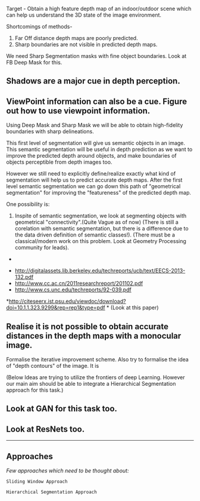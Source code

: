 Target - Obtain a high feature depth map of an indoor/outdoor scene which can help us understand the 3D 
state of the image environment.

Shortcomings of methods-
1. Far Off distance depth maps are poorly predicted.
2. Sharp boundaries are not visible in predicted depth maps.

We need Sharp Segmentation masks with fine object boundaries. Look at FB Deep Mask for this.

## Shadows are a major cue in depth perception.
## ViewPoint information can also be a cue. Figure out how to use viewpoint information.

Using Deep Mask and Sharp Mask we will be able to obtain high-fidelity boundaries with sharp delineations. 

This first level of segmentation will give us semantic objects in an image. This semantic segmentation will be useful in 
depth prediction as we want to improve the predicted depth around objects, and make boundaries of objects perceptible from 
depth images too.

However we still need to explicitly define/realize exactly what kind of segmentation will help us to predict accurate depth 
maps. After the first level semantic segmentation we can go down this path of "geometrical segmentation" for improving the 
"featureness" of the predicted depth map.

One possibility is:
1. Inspite of semantic segmentation, we look at segmenting objects with geometrical "connectivity".(Quite Vague as of now) (There is still a 
corelation with semantic segmentation, but there is a difference due to the data driven definition of semantic classes!).
(There must be a classical/modern work on this problem. Look at Geometry Processing community for leads).
-
* http://digitalassets.lib.berkeley.edu/techreports/ucb/text/EECS-2013-132.pdf
* http://www.cc.ac.cn/2011researchreport/201102.pdf
* http://www.cs.unc.edu/techreports/92-039.pdf

*http://citeseerx.ist.psu.edu/viewdoc/download?doi=10.1.1.323.9299&rep=rep1&type=pdf * (Look at this paper)


## Realise it is not possible to obtain accurate distances in the depth maps with a monocular image. 

Formalise the iterative improvement scheme. 
Also try to formalise the idea of "depth contours" of the image.
It is

(Below Ideas are trying to utilize the frontiers of deep Learning. However our main aim should be able to integrate a Hierarchical Segmentation approach for this task.)
## Look at GAN for this task too.
## Look at ResNets too.



---

## Approaches

*Few approaches which need to be thought about:*

    Sliding Window Approach

    Hierarchical Segmentation Approach








